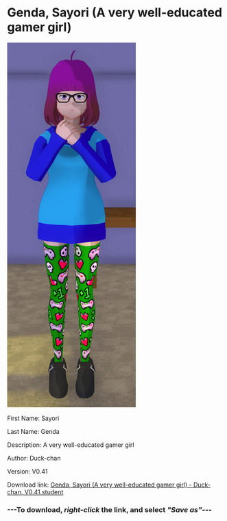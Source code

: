 # Genda, Sayori (A very well-educated gamer girl)

<img src = "https://raw.githubusercontent.com/Arbiter1223/Daigaku-Gurashi-Custom-Students/master/Students/Files/Genda%2C%20Sayori%20(A%20very%20well-educated%20gamer%20girl).png">

First Name: Sayori

Last Name: Genda

Description: A very well-educated gamer girl

Author: Duck-chan

Version: V0.41

Download link: <a href="https://raw.githubusercontent.com/Arbiter1223/Daigaku-Gurashi-Custom-Students/master/Students/Files/Genda%2C%20Sayori%20(A%20very%20well-educated%20gamer%20girl)%20-%20Duck-chan%2C%20V0.41.student">Genda, Sayori (A very well-educated gamer girl) - Duck-chan, V0.41.student</a>

### ---**To download, _right-click_ the link, and select _"Save as"_**---
